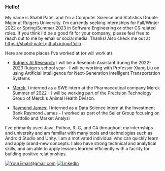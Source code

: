 ### Hello! ###

My name is Shahil Patel, and I'm a Computer Science and Statistics Double Major at Rutgers University. I'm currently seeking internships for Fall/Winter 2022 or Spring/Summer 2023 in Software Engineering or other CS related roles. If you think I'd be a good fit for your company, please feel free to reach out to me by email or social media. Thanks! Also check me out at https://shahil-patel.github.io/portfolio 

Here are some places I've worked at (or will work at)
 - [Rutgers AI Research:](https://aresty.rutgers.edu/) I will be a Research Assistant during the 2022-2023 Rutgers school year - I will be working with Professor Xiang Liu on using Artificial Intelligence for Next-Generation Intelligent Transportation Systems
  
 - [Merck:](https://www.merck.com/) I interned as a SWE intern at the Pharmaceutical company Merck Summer of 2022 - I will be working part of the Precision Technology Group of Merck's Animal Health Divison.
 - [Raymond James:](https://www.raymondjames.com/) I interned as a Data Science intern at the Investment Bank Raymond James - I worked as part of the Seiler Group focusing on Portfolio and Market Analysi

I've primarily used Java, Python, R, C, and C# throughout my internships and university and am familiar with many tools and technologies such as Android Studio and Unity. I am a motivated individual who can quickly learn and apply brand-new concepts. I also have strong technical and analytical skills, and am able to apply lessons learned efficiently with a facility for building positive relationships.  

<a href="mailto:shahilp@gmail.com">![YourEmail@gmail.com](https://img.shields.io/badge/Gmail-D14836?style=for-the-badge&logo=gmail&logoColor=white)</a>
<a href="https://www.linkedin.com/in/shahil-patel/">![LinkedIn](https://img.shields.io/badge/LinkedIn-0077B5?style=for-the-badge&logo=linkedin&logoColor=white)</a>
